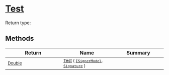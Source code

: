 # [Test](./IClassifier-100663477.md)


Return type:
## Methods

| Return | Name | Summary | 
| --- | --- | --- | 
| <sub>[Double](https://docs.microsoft.com/en-us/dotnet/api/System.Double)</sub><img width=200/>| <sub>[Test](./IClassifier-100663477.md) ( [`ISignerModel`](./../ISignerModel.md), [`Signature`](./../../Signature.md) )</sub>| <sub></sub><img width=200/>| <br>


